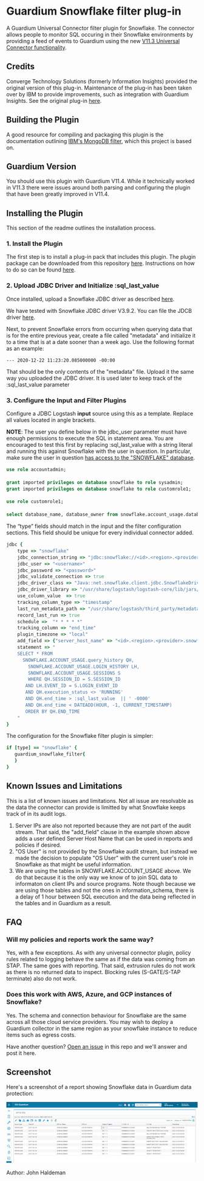 # Guardium Snowflake filter plug-in
A Guardium Universal Connector filter plugin for Snowflake. The connector allows people to
monitor SQL occuring in their Snowflake environments by providing a feed of events to
Guardium using the new [V11.3 Universal Connector functionality](https://www.ibm.com/support/knowledgecenter/SSMPHH_11.3.0/com.ibm.guardium.doc.stap/guc/g_universal_connector.html).

## Credits
Converge Technology Solutions (formerly Information Insights) provided the original version of this plug-in. Maintenance of the plug-in has been taken over by IBM to provide improvements, such as integration with Guardium Insights. See the original plug-in [here](https://github.com/infoinsights/guardium-snowflake-uc-filter).

## Building the Plugin
A good resource for compiling and packaging this plugin is the documentation outlining 
[IBM's MongoDB filter](https://github.com/IBM/logstash-filter-mongodb-guardium), which 
this project is based on.

## Guardium Version
You should use this plugin with Guardium V11.4. While it technically worked in V11.3 there were
issues around both parsing and configuring the plugin that have been greatly improved in V11.4.

## Installing the Plugin
This section of the readme outlines the installation process.

### 1. Install the Plugin
The first step is to install a plug-in pack that includes this plugin. The plugin package can be downloaded from this repository [here](https://github.com/infoinsights/guardium-snowflake-uc-filter/raw/main/logstash-offline-plugins-7.12.1.zip). Instructions on how
to do so can be found [here](https://www.ibm.com/support/knowledgecenter/SSMPHH_11.3.0/com.ibm.guardium.doc.stap/guc/test_filter_guardium.html).

### 2. Upload JDBC Driver and Initialize :sql_last_value
Once installed, upload a Snowflake JDBC driver as described [here](https://www.ibm.com/support/knowledgecenter/SSMPHH_11.3.0/com.ibm.guardium.doc.stap/guc/test_filter_guardium.html).

We have tested with Snowflake JDBC driver V3.9.2. You can file the JDCB driver [here](https://repo1.maven.org/maven2/net/snowflake/snowflake-jdbc/3.9.2/).

Next, to prevent Snowflake errors from occurring when querying data that is for the entire previous year, create 
a file called "metadata" and initialize it to a time that is at a date sooner than a week ago.
Use the following format as an example:
```
--- 2020-12-22 11:23:20.085000000 -00:00
```
That should be the only contents of the "metadata" file. Upload it the same way you uploaded
the JDBC driver. It is used later to keep track of the :sql_last_value parameter

### 3. Configure the Input and Filter Plugins

Configure a JDBC Logstash **input** source using this as a template. Replace all 
values located in angle brackets.

**NOTE**: The user you define below in the jdbc_user parameter must have enough permissions to execute the SQL in statement area.
You are encouraged to test this first by replacing :sql_last_value with a string literal and running
this against Snowflake with the user in question. In particular, make sure the user in question [has access
to the "SNOWFLAKE" database](https://docs.snowflake.com/en/sql-reference/account-usage.html#enabling-snowflake-database-usage-for-other-roles).

```sql
use role accountadmin;

grant imported privileges on database snowflake to role sysadmin;
grant imported privileges on database snowflake to role customrole1;

use role customrole1;

select database_name, database_owner from snowflake.account_usage.databases;
```

The “type” fields should match in the input and the filter configuration sections. This field should be unique for every individual connector added.

```ruby
jdbc {
    type => "snowflake"
    jdbc_connection_string => "jdbc:snowflake://<id>.<region>.<provider>.snowflakecomputing.com/?warehouse=<warehouse>&db=<database>"
    jdbc_user => "<username>"
    jdbc_password => "<password>"
    jdbc_validate_connection => true
    jdbc_driver_class => "Java::net.snowflake.client.jdbc.SnowflakeDriver"
    jdbc_driver_library => "/usr/share/logstash/logstash-core/lib/jars/snowflake-jdbc-3.9.2.jar"
    use_column_value  => true
    tracking_column_type => "timestamp"
    last_run_metadata_path => "/usr/share/logstash/third_party/metadata"
    record_last_run => true
    schedule =>  "* * * * *" 
    tracking_column => "end_time"
    plugin_timezone => "local"
    add_field => {"server_host_name" => "<id>.<region>.<provider>.snowflakecomputing.com"}
    statement => "
    SELECT * FROM
      SNOWFLAKE.ACCOUNT_USAGE.query_history QH,
	    SNOWFLAKE.ACCOUNT_USAGE.LOGIN_HISTORY LH,
	    SNOWFLAKE.ACCOUNT_USAGE.SESSIONS S
	    WHERE QH.SESSION_ID = S.SESSION_ID 
       AND LH.EVENT_ID = S.LOGIN_EVENT_ID
       AND QH.execution_status <> 'RUNNING'
       AND QH.end_time > :sql_last_value  || ' -0000'
       AND QH.end_time < DATEADD(HOUR, -1, CURRENT_TIMESTAMP)
       ORDER BY QH.END_TIME
    "
}
```

The configuration for the Snowflake filter plugin is simpler:
```ruby
if [type] == "snowflake" {
   guardium_snowflake_filter{
   }
}
```


## Known Issues and Limitations
This is a list of known issues and limitations. Not all issue are resolvable as the data the connector
can provide is limitted by what Snowflake keeps track of in its audit logs.

1. Server IPs are also not reported because they are not part of the audit stream. That said, the "add_field" clause in the example shown above adds a user defined Server Host Name that can be used in reports and policies if desired.
2. "OS User" is not provided by the Snowflake audit stream, but instead we made the decision to populate "OS User" with the current user's role in Snowflake as that might be useful information.
3. We are using the tables in SNOWFLAKE.ACCOUNT_USAGE above. We do that because it is the only way we know of to join SQL data to informaton on client IPs and source programs. Note though because we are using those tables and not the ones in information_schema, there is a 
delay of 1 hour between SQL execution and the data being reflected in the tables and in Guardium as a result.

## FAQ
### Will my policies and reports work the same way?

Yes, with a few exceptions. As with any universal connector plugin, policy rules related to logging 
behave the same as if the data was coming from an STAP. The same goes with reporting. That said, extrusion
rules do not work as there is no returned data to inspect. Blocking rules (S-GATE/S-TAP terminate) also do 
not work.


### Does this work with AWS, Azure, and GCP instances of Snowflake?

Yes. The schema and connection behaviour for Snowflake are the same across all those cloud service
providers. You may wish to deploy a Guardium collector in the same region as your snowflake instance to
reduce items such as egress costs.

Have another question? [Open an issue](https://github.com/infoinsights/guardium-snowflake-uc-filter/issues) in this repo and we'll answer and post it here.


## Screenshot
Here's a screenshot of a report showing Snowflake data in Guardium data protection:

![Viewing Snowflake data in Guardium Data Protection](Screenshot%202022-12-08%20160128.png)

Author: John Haldeman



